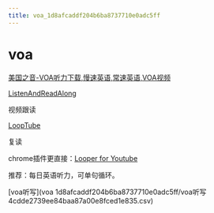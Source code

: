 ```yaml
---
title: voa_1d8afcaddf204b6ba8737710e0adc5ff
---
```


# voa

[美国之音-VOA听力下载,慢速英语,常速英语,VOA视频](https://www.51voa.com/)

[ListenAndReadAlong](https://www.youtube.com/channel/UCwRD2tsZ9iBz4f4LVBHgtVQ)

视频跟读

[LoopTube](https://looptube.io/)

复读

chrome插件更直接：[Looper for Youtube](https://chrome.google.com/webstore/detail/looper-for-youtube/iggpfpnahkgpnindfkdncknoldgnccdg?hl=en)

推荐：每日英语听力，可单句循环。

[voa听写](voa 1d8afcaddf204b6ba8737710e0adc5ff/voa听写 4cdde2739ee84baa87a00e8fced1e835.csv)